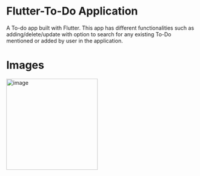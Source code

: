 # Flutter-To-Do Application 

A To-do app built with Flutter. This app has different functionalities such as adding/delete/update with option to search for any existing To-Do mentioned or added by user in the application.

# Images

<img width="241" alt="image" src="https://github.com/fahadsheik/Flutter-To-Do-Application/assets/119167516/8aff64da-54bf-4dcf-a8df-69d8a801badf">






